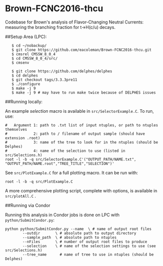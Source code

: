 # Brown-FCNC2016-thcu
Codebase for Brown's analysis of Flavor-Changing Neutral Currents: measuring the branching fraction for t->H(c/u) decays.

##Setup Area (LPC):
```
   $ cd ~/nobackup/
   $ git clone https://github.com/eacoleman/Brown-FCNC2016-thcu.git
   $ cmsrel CMSSW_8_0_4
   $ cd CMSSW_8_0_4/src/
   $ cmsenv

   $ git clone https://github.com/delphes/delphes 
   $ cd delphes
   $ git checkout tags/3.3.3pre11
   $ ./configure
   $ make -j 9
   $ make -j 9 # may have to run make twice because of DELPHES issues
```

##Running locally:

An example *selection* macro is available in `src/SelectorExample.C`. To run, use:

```
#   Argument 1: path to .txt list of input ntuples, or path to ntuples themselves
#            2: path to / filename of output sample (should have extension .root)
#            3: name of the tree to look for in the ntuples (should be Delphes)
#            4: name of the selection to use (listed in src/Selections.h)
root -l -b -q src/SelectorExample.C'("OUTPUT_PATH/NAME.txt", "OUTPUT_PATH/NAME.root","TREE_TITLE","SELECTION")'
```

See `src/PlotExample.C` for a full plotting macro. It can be run with:

```
root -l -b -q src/PlotExample.C
```

A more comprehensive plotting script, complete with options, is available in `src/plotAll.C` .

##Running via Condor 

Running this analysis in Condor jobs is done on LPC with `python/SubmitCondor.py`:

```
python python/SubmitCondor.py --name  \ # name of output root files 
        --outdir       \ # absolute path to output directory 
        --sample_path  \ # absolute path to ntuples
        --nFiles       \ # number of output root files to produce 
        --selection    \ # name of the selection settings to use (see src/Selections.h) 
        --tree_name      # name of tree to use in ntuples (should be Delphes)
```
